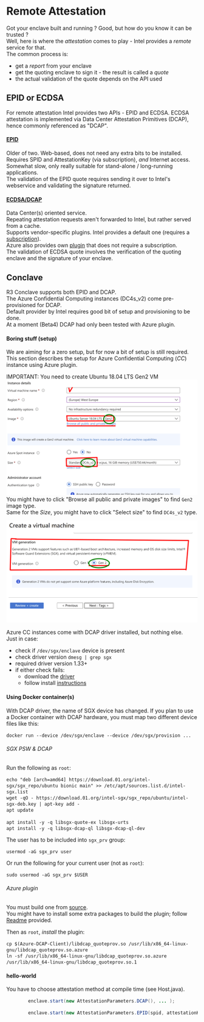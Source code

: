 # Remote Attestation

Got your enclave built and running ? Good, but how do you know it can be trusted ?  
Well, here is where the *attestation* comes to play - Intel provides a *remote* service for that.  
The common process is:
* get a *report* from your enclave
* get the quoting enclave to sign it - the result is called a *quote*
* the actual validation of the quote depends on the API used

## EPID or ECDSA
For remote attestation Intel provides two APIs - EPID and ECDSA.
ECDSA attestation is implemented via Data Center Attestation Primitives (DCAP),
hence commonly referenced as "DCAP".

#### [EPID](https://api.portal.trustedservices.intel.com/EPID-attestation)
Older of two. Web-based, does not need any extra bits to be installed.  
Requires SPID and AttestationKey (via subscription), *and* Internet access.  
Somewhat slow, only really suitable for stand-alone / long-running applications.  
The validation of the EPID quote requires sending it over to Intel's webservice and validating the signature returned.

#### [ECDSA/DCAP](https://api.portal.trustedservices.intel.com/provisioning-certification)
Data Center(s) oriented service.    
Repeating attestation requests aren't forwarded to Intel, but rather served from a cache.  
Supports vendor-specific plugins. Intel provides a default one (requires a [subscription](https://api.portal.trustedservices.intel.com/products/liv-intel-software-guard-extensions-provisioning-certification-service)).  
Azure also provides own [plugin](https://github.com/microsoft/Azure-DCAP-Client) that does not require a subscription.  
The validation of ECDSA quote involves the verification of the quoting enclave and the signature of your enclave.
 
## Conclave
R3 Conclave supports both EPID and DCAP.  
The Azure Confidential Computing instances (DC4s_v2) come pre-provisioned for DCAP.  
Default provider by Intel requires good bit of setup and provisioning to be done.  
At a moment (Beta4) DCAP had only been tested with Azure plugin. 

#### Boring stuff (setup)
We are aiming for a zero setup, but for now a bit of setup is still required.  
This section describes the setup for Azure Confidential Computing (*CC*) instance using Azure plugin.  

IMPORTANT: You need to create Ubuntu 18.04 LTS Gen2 VM
![](images/create_vm_1_1.png)
You might have to click "Browse all public and private images" to find `Gen2` image type.  
Same for the *Size*, you might have to click "Select size" to find `DC4s_v2` type.  
 
![](images/create_vm_2_1.png)


Azure CC instances come with DCAP driver installed, but nothing else.  
Just in case:
* check if `/dev/sgx/enclave` device is present
* check driver version `dmesg | grep sgx`
* required driver version 1.33+
* if either check fails:
  * download the [driver](https://01.org/intel-softwareguard-extensions/downloads/intel-sgx-dcap-1.8-release)
  * follow install [instructions](https://download.01.org/intel-sgx/sgx-dcap/1.8/linux/docs/Intel_SGX_DCAP_Linux_SW_Installation_Guide.pdf)

#### Using Docker container(s)
With DCAP driver, the name of SGX device has changed.
If you plan to use a Docker container with DCAP hardware, you must map two different device files like this:
```
docker run --device /dev/sgx/enclave --device /dev/sgx/provision ...
```

###### SGX PSW & DCAP
Run the following as `root`:
```
echo "deb [arch=amd64] https://download.01.org/intel-sgx/sgx_repo/ubuntu bionic main" >> /etc/apt/sources.list.d/intel-sgx.list
wget -qO - https://download.01.org/intel-sgx/sgx_repo/ubuntu/intel-sgx-deb.key | apt-key add -
apt update

apt install -y -q libsgx-quote-ex libsgx-urts
apt install -y -q libsgx-dcap-ql libsgx-dcap-ql-dev
```

The user has to be included into `sgx_prv` group:
```
usermod -aG sgx_prv user
```

Or run the following for your current user (not as `root`):
```
sudo usermod -aG sgx_prv $USER
```

###### Azure plugin
You must build one from [source](https://github.com/microsoft/Azure-DCAP-Client).  
You might have to install some extra packages to build the plugin; follow [Readme](https://github.com/microsoft/Azure-DCAP-Client/blob/master/src/Linux/README.MD) provided.  

Then as `root`, *install* the plugin:
```
cp $(Azure-DCAP-Client)/libdcap_quoteprov.so /usr/lib/x86_64-linux-gnu/libdcap_quoteprov.so.azure
ln -sf /usr/lib/x86_64-linux-gnu/libdcap_quoteprov.so.azure /usr/lib/x86_64-linux-gnu/libdcap_quoteprov.so.1
```

#### hello-world

You have to choose attestation method at compile time (see Host.java).  
```java
        enclave.start(new AttestationParameters.DCAP(), ... );
```
```java
        enclave.start(new AttestationParameters.EPID(spid, attestationKey), ... );
```
